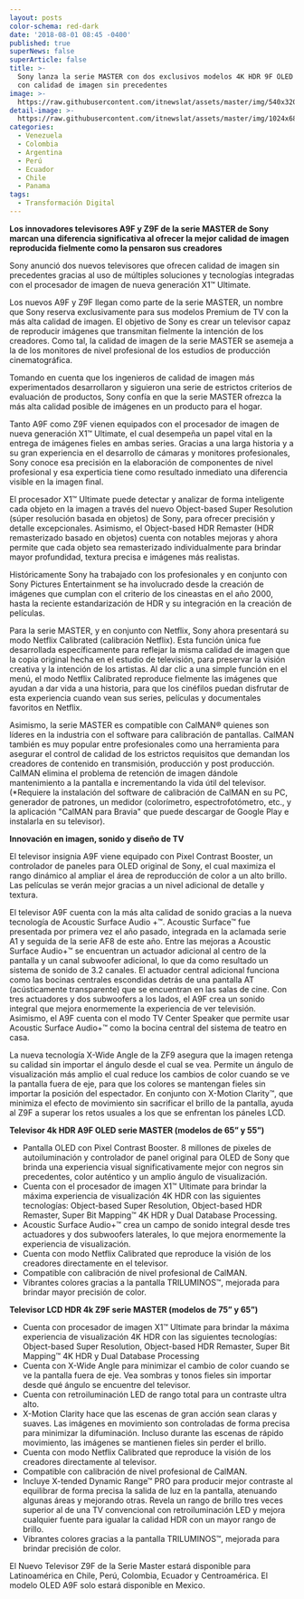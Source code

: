 ```yaml
---
layout: posts
color-schema: red-dark
date: '2018-08-01 08:45 -0400'
published: true
superNews: false
superArticle: false
title: >-
  Sony lanza la serie MASTER con dos exclusivos modelos 4K HDR 9F OLED y Z9F LCD
  con calidad de imagen sin precedentes
image: >-
  https://raw.githubusercontent.com/itnewslat/assets/master/img/540x320/Master-Serie-Sony-p.jpg
detail-image: >-
  https://raw.githubusercontent.com/itnewslat/assets/master/img/1024x680/Master-Serie-Sony-g.jpg
categories:
  - Venezuela
  - Colombia
  - Argentina
  - Perú
  - Ecuador
  - Chile
  - Panama
tags:
  - Transformación Digital
---
```

**Los innovadores televisores A9F y Z9F de la serie MASTER de Sony marcan una diferencia significativa al ofrecer la mejor calidad de imagen reproducida fielmente como la pensaron sus creadores**

Sony anunció dos nuevos televisores que ofrecen calidad de imagen sin precedentes gracias al uso de múltiples soluciones y tecnologías integradas con el procesador de imagen de nueva generación X1™ Ultimate.

Los nuevos A9F y Z9F llegan como parte de la serie MASTER, un nombre que Sony reserva exclusivamente para sus modelos Premium de TV con la más alta calidad de imagen. El objetivo de Sony es crear un televisor capaz de reproducir imágenes que transmitan fielmente la intención de los creadores. Como tal, la calidad de imagen de la serie MASTER se asemeja a la de los monitores de nivel profesional de los estudios de producción cinematográfica. 

Tomando en cuenta que los ingenieros de calidad de imagen más experimentados desarrollaron y siguieron una serie de estrictos criterios de evaluación de productos, Sony confía en que la serie MASTER ofrezca la más alta calidad posible de imágenes en un producto para el hogar.

Tanto A9F como Z9F vienen equipados con el procesador de imagen de nueva generación X1™ Ultimate, el cual desempeña un papel vital en la entrega de imágenes fieles en ambas series. Gracias a una larga historia y a su gran experiencia en el desarrollo de cámaras y monitores profesionales, Sony conoce esa precisión en la elaboración de componentes de nivel profesional y esa experticia tiene como resultado inmediato una diferencia visible en la imagen final.

El procesador X1™ Ultimate puede detectar y analizar de forma inteligente cada objeto en la imagen a través del nuevo Object-based Super Resolution (súper resolución basada en objetos) de Sony, para ofrecer precisión y detalle excepcionales. Asimismo, el Object-based HDR Remaster (HDR remasterizado basado en objetos) cuenta con notables mejoras y ahora permite que cada objeto sea remasterizado individualmente para brindar mayor profundidad, textura precisa e imágenes más realistas. 

Históricamente Sony ha trabajado con los profesionales y en conjunto con Sony Pictures Entertainment se ha involucrado desde la creación de imágenes que cumplan con el criterio de los cineastas en el año 2000, hasta la reciente estandarización de HDR y su integración en la creación de películas.

Para la serie MASTER, y en conjunto con Netflix, Sony ahora presentará su modo Netflix Calibrated (calibración Netflix). Esta función única fue desarrollada específicamente para reflejar la misma calidad de imagen que la copia original hecha en el estudio de televisión, para preservar la visión creativa y la intención de los artistas. Al dar clic a una simple función en el menú, el modo Netflix Calibrated reproduce fielmente las imágenes que ayudan a dar vida a una historia, para que los cinéfilos puedan disfrutar de esta experiencia cuando vean sus series, películas y documentales favoritos en Netflix.

Asimismo, la serie MASTER es compatible con CalMAN® quienes son líderes en la industria con el software para calibración de pantallas. CalMAN también es muy popular entre profesionales como una herramienta para asegurar el control de calidad de los estrictos requisitos que demandan los creadores de contenido en transmisión, producción y post producción. CalMAN elimina el problema de retención de imagen dándole mantenimiento a la pantalla e incrementando la vida útil del televisor. (*Requiere la instalación del software de calibración de CalMAN en su PC, generador de patrones, un medidor (colorímetro, espectrofotómetro, etc., y la aplicación "CalMAN para Bravia" que puede descargar de Google Play e instalarla en su televisor).

**Innovación en imagen, sonido y diseño de TV**

El televisor insignia A9F viene equipado con Pixel Contrast Booster, un controlador de paneles para OLED original de Sony, el cual maximiza el rango dinámico al ampliar el área de reproducción de color a un alto brillo. Las películas se verán mejor gracias a un nivel adicional de detalle y textura.

El televisor A9F cuenta con la más alta calidad de sonido gracias a la nueva tecnología de Acoustic Surface Audio +™. Acoustic Surface™ fue presentada por primera vez el año pasado, integrada en la aclamada serie A1 y seguida de la serie AF8 de este año. Entre las mejoras a Acoustic Surface Audio+™ se encuentran un actuador adicional al centro de la pantalla y un canal subwoofer adicional, lo que da como resultado un sistema de sonido de 3.2 canales. El actuador central adicional funciona como las bocinas centrales escondidas detrás de una pantalla AT (acústicamente transparente) que se encuentran en las salas de cine. Con tres actuadores y dos subwoofers a los lados, el A9F crea un sonido integral que mejora enormemente la experiencia de ver televisión. Asimismo, el A9F cuenta con el modo TV Center Speaker que permite usar Acoustic Surface Audio+™ como la bocina central del sistema de teatro en casa.

La nueva tecnología X-Wide Angle de la ZF9 asegura que la imagen retenga su calidad sin importar el ángulo desde el cual se vea. Permite un ángulo de visualización más amplio el cual reduce los cambios de color cuando se ve la pantalla fuera de eje, para que los colores se mantengan fieles sin importar la posición del espectador. En conjunto con X-Motion Clarity™, que minimiza el efecto de movimiento sin sacrificar el brillo de la pantalla, ayuda al Z9F a superar los retos usuales a los que se enfrentan los páneles LCD.
	
**Televisor 4k HDR A9F OLED serie MASTER (modelos de 65” y 55”)**

- Pantalla OLED con Pixel Contrast Booster. 8 millones de pixeles de autoiluminación y controlador de panel original para OLED de Sony que brinda una experiencia visual significativamente mejor con negros sin precedentes, color auténtico y un amplio ángulo de visualización.
- Cuenta con el procesador de imagen X1™ Ultimate para brindar la máxima experiencia de visualización 4K HDR con las siguientes tecnologías: Object-based Super Resolution, Object-based HDR Remaster, Super Bit Mapping™ 4K HDR y Dual Database Processing.
- Acoustic Surface Audio+™ crea un campo de sonido integral desde tres actuadores y dos subwoofers laterales, lo que mejora enormemente la experiencia de visualización.
- Cuenta con modo Netflix Calibrated que reproduce la visión de los creadores directamente en el televisor.
- Compatible con calibración de nivel profesional de CalMAN.
- Vibrantes colores gracias a la pantalla TRILUMINOS™, mejorada para brindar mayor precisión de color.

**Televisor LCD HDR 4k Z9F serie MASTER (modelos de 75” y 65”)**

- Cuenta con procesador de imagen X1™ Ultimate para brindar la máxima experiencia de visualización 4K HDR con las siguientes tecnologías: Object-based Super Resolution, Object-based HDR Remaster, Super Bit Mapping™ 4K HDR y Dual Database Processing
- Cuenta con X-Wide Angle para minimizar el cambio de color cuando se ve la pantalla fuera de eje. Vea sombras y tonos fieles sin importar desde qué ángulo se encuentre del televisor.
- Cuenta con retroiluminación LED de rango total para un contraste ultra alto.
- X-Motion Clarity hace que las escenas de gran acción sean claras y suaves. Las imágenes en movimiento son controladas de forma precisa para minimizar la difuminación. Incluso durante las escenas de rápido movimiento, las imágenes se mantienen fieles sin perder el brillo.
- Cuenta con modo Netflix Calibrated que reproduce la visión de los creadores directamente al televisor.
- Compatible con calibración de nivel profesional de CalMAN.
- Incluye X-tended Dynamic Range™ PRO para producir mejor contraste al equilibrar de forma precisa la salida de luz en la pantalla, atenuando algunas áreas y mejorando otras. Revela un rango de brillo tres veces superior al de una TV convencional con retroiluminación LED y mejora cualquier fuente para igualar la calidad HDR con un mayor rango de brillo.
- Vibrantes colores gracias a la pantalla TRILUMINOS™, mejorada para brindar precisión de color.

El Nuevo Televisor Z9F de la Serie Master estará disponible para Latinoamérica en Chile, Perú, Colombia, Ecuador y Centroamérica.  El modelo OLED A9F solo estará disponible en Mexico. 